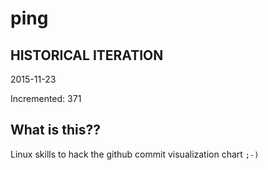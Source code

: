 # ping

## HISTORICAL ITERATION
2015-11-23

Incremented: 371

## What is this?? 
Linux skills to hack the github commit visualization chart `;-)`

